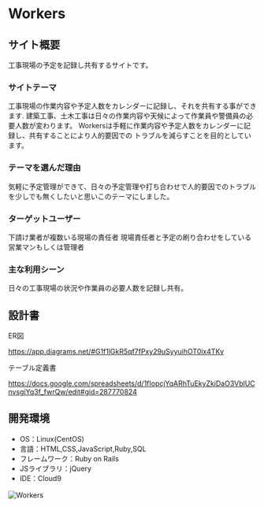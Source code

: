 # Workers

## サイト概要
工事現場の予定を記録し共有するサイトです。

### サイトテーマ
工事現場の作業内容や予定人数をカレンダーに記録し、それを共有する事ができます.
建築工事、土木工事は日々の作業内容や天候によって作業員や警備員の必要人数が変わります。
Workersは手軽に作業内容や予定人数をカレンダーに記録し、共有することにより人的要因での
トラブルを減らすことを目的としています。

### テーマを選んだ理由
気軽に予定管理ができて、日々の予定管理や打ち合わせで人的要因でのトラブルを少しでも無くしたいと思いこのテーマにしました。

### ターゲットユーザー
下請け業者が複数いる現場の責任者
現場責任者と予定の刷り合わせをしている営業マンもしくは管理者

### 主な利用シーン
日々の工事現場の状況や作業員の必要人数を記録し共有。

## 設計書

ER図

https://app.diagrams.net/#G1f1lGkR5qf7fPxy29uSyyuihOT0ix4TKv

テーブル定義書

https://docs.google.com/spreadsheets/d/1fIopcjYqARhTuEkyZkiDaO3VblUCnvsgjYq3f_fwrQw/edit#gid=287770824

## 開発環境
- OS：Linux(CentOS)
- 言語：HTML,CSS,JavaScript,Ruby,SQL
- フレームワーク：Ruby on Rails
- JSライブラリ：jQuery
- IDE：Cloud9

![Workers](https://user-images.githubusercontent.com/86566390/176180677-4bae5f46-7cc6-4ce6-b5d3-6a5b7a7294a8.jpeg)　
